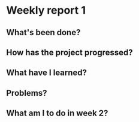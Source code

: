 # Weekly report 1
## What's been done?

## How has the project progressed?

## What have I learned?

## Problems?

## What am I to do in week 2?


